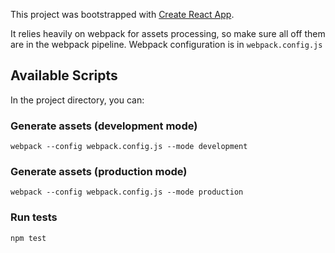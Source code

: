 This project was bootstrapped with [Create React App](https://github.com/facebook/create-react-app).

It relies heavily on webpack for assets processing, so make sure all off them are in the webpack pipeline. Webpack configuration is in ```webpack.config.js```

## Available Scripts

In the project directory, you can:

### Generate assets (development mode)

```
webpack --config webpack.config.js --mode development
```

### Generate assets (production mode)

```
webpack --config webpack.config.js --mode production
```

### Run tests

```
npm test
```